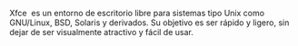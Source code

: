 Xfce ​ es un entorno de escritorio libre para sistemas tipo Unix como GNU/Linux, BSD, Solaris y derivados. Su objetivo es ser rápido y ligero, sin dejar de ser visualmente atractivo y fácil de usar.